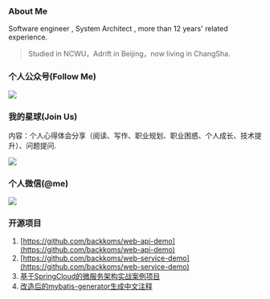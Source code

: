 ### About Me 

Software engineer , System Architect , more than 12 years' related experience.

> Studied in NCWU，Adrift in Beijing，now living in ChangSha.

### 个人公众号(Follow Me)

![](https://imgkr.cn-bj.ufileos.com/f99814ca-9175-4c48-a793-81d46068e36c.jpg)

### 我的星球(Join Us)

内容：个人心得体会分享（阅读、写作、职业规划、职业困惑、个人成长、技术提升）、问题提问.

![](https://imgkr.cn-bj.ufileos.com/75ab2d42-80b1-4164-9ac5-c23de5f522e6.png)

### 个人微信(@me)
![](https://imgkr.cn-bj.ufileos.com/e37c25c2-d2a4-4174-953b-07adbd0f9b56.jpeg)


### 开源项目

1. [https://github.com/backkoms/web-api-demo](https://github.com/backkoms/web-api-demo)
2. [https://github.com/backkoms/web-service-demo](https://github.com/backkoms/web-service-demo)
3. [基于SpringCloud的微服务架构实战案例项目](https://github.com/backkoms/simplemall)
4. [改造后的mybatis-generator生成中文注释](https://github.com/backkoms/mybatis-generator-comments)
